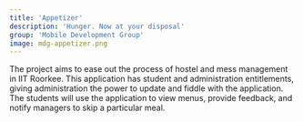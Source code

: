 ```yaml
---
title: 'Appetizer'
description: 'Hunger. Now at your disposal'
group: 'Mobile Development Group'
image: mdg-appetizer.png 
---
```


The project aims to ease out the process of hostel and mess management in IIT Roorkee. This application has student and administration entitlements, giving administration the power to update and fiddle with the application. The students will use the application to view menus, provide feedback, and notify managers to skip a particular meal.
